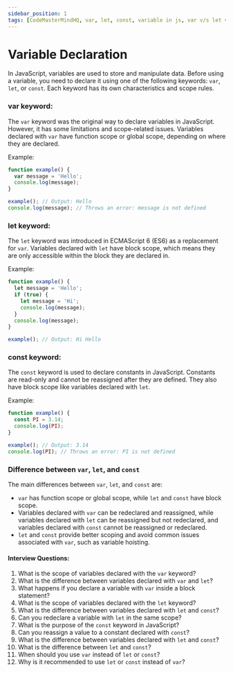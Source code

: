 ```yaml
---
sidebar_position: 1
tags: [CodeMasterMindHQ, var, let, const, variable in js, var v/s let v/s const]
---
```


# Variable Declaration

In JavaScript, variables are used to store and manipulate data. Before using a variable, you need to declare it using one of the following keywords: `var`, `let`, or `const`. Each keyword has its own characteristics and scope rules.

### var keyword:

The `var` keyword was the original way to declare variables in JavaScript. However, it has some limitations and scope-related issues. Variables declared with `var` have function scope or global scope, depending on where they are declared.

Example:
```javascript
function example() {
  var message = 'Hello';
  console.log(message);
}

example(); // Output: Hello
console.log(message); // Throws an error: message is not defined
```

### let keyword:

The `let` keyword was introduced in ECMAScript 6 (ES6) as a replacement for `var`. Variables declared with `let` have block scope, which means they are only accessible within the block they are declared in.

Example:
```javascript
function example() {
  let message = 'Hello';
  if (true) {
    let message = 'Hi';
    console.log(message);
  }
  console.log(message);
}

example(); // Output: Hi Hello
```
### const keyword: 

The `const` keyword is used to declare constants in JavaScript. Constants are read-only and cannot be reassigned after they are defined. They also have block scope like variables declared with `let`.

Example:
```javascript
function example() {
  const PI = 3.14;
  console.log(PI);
}

example(); // Output: 3.14
console.log(PI); // Throws an error: PI is not defined
```

### Difference between `var`, `let`, and `const`

The main differences between `var`, `let`, and `const` are:
- `var` has function scope or global scope, while `let` and `const` have block scope.
- Variables declared with `var` can be redeclared and reassigned, while variables declared with `let` can be reassigned but not redeclared, and variables declared with `const` cannot be reassigned or redeclared.
- `let` and `const` provide better scoping and avoid common issues associated with `var`, such as variable hoisting.

#### Interview Questions:

1. What is the scope of variables declared with the `var` keyword?
2. What is the difference between variables declared with `var` and `let`?
3. What happens if you declare a variable with `var` inside a block statement?
4. What is the scope of variables declared with the `let` keyword?
5. What is the difference between variables declared with `let` and `const`?
6. Can you redeclare a variable with `let` in the same scope?
7. What is the purpose of the `const` keyword in JavaScript?
8. Can you reassign a value to a constant declared with `const`?
9. What is the difference between variables declared with `let` and `const`?
10. What is the difference between `let` and `const`?
11. When should you use `var` instead of `let` or `const`?
12. Why is it recommended to use `let` or `const` instead of `var`?

